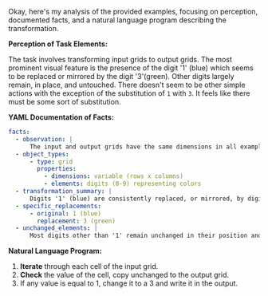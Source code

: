 Okay, here's my analysis of the provided examples, focusing on perception, documented facts, and a natural language program describing the transformation.

**Perception of Task Elements:**

The task involves transforming input grids to output grids. The most prominent visual feature is the presence of the digit '1' (blue) which seems to be replaced or mirrored by the digit '3'(green). Other digits largely remain, in place, and untouched. There doesn't seem to be other simple actions with the exception of the substitution of `1` with `3`. It feels like there must be some sort of substitution.

**YAML Documentation of Facts:**


```yaml
facts:
  - observation: |
      The input and output grids have the same dimensions in all examples.
  - object_types:
      - type: grid
        properties:
          - dimensions: variable (rows x columns)
          - elements: digits (0-9) representing colors
  - transformation_summary: |
      Digits '1' (blue) are consistently replaced, or mirrored, by digits '3' (green) while most of the other digits maintain their position and colors.
  - specific_replacements:
      - original: 1 (blue)
        replacement: 3 (green)
  - unchanged_elements: |
      Most digits other than '1' remain unchanged in their position and color.
```


**Natural Language Program:**

1.  **Iterate** through each cell of the input grid.
2.  **Check** the value of the cell, copy unchanged to the output grid.
3.  If any value is equal to 1, change it to a 3 and write it in the output.

